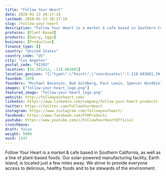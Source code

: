 ```yaml
---
title: "Follow Your Heart"
date: 2020-01-13 20:17:19
lastmod: 2020-01-13 20:17:19
slug: /follow-your-heart
description: "Follow Your Heart is a market & cafe based in Southern California, as well as a line of plant-based foods.  Our solar-powered manufacturing facility, Earth Island, is located just a few miles away. We strive to provide everyone access to delicious, healthy foods and to be stewards of the environment."
proteins: [Plant-Based]
products: [Dairy, Eggs]
business: [Production]
finance_type: []
country: "United States"
country_code: "US"
city: "Los Angeles"
postal_code: "91303"
location: [34.201212, -118.603881]
location_geojson: "{\"type\":\"Point\",\"coordinates\":[-118.603881,34.201212]}"
founded: 1970
founders: "Michael Besançon, Bob Goldberg, Paul Lewin, Spencer Windbiel"
images: ["follow-your-heart_logo.png"]
featured_image: "follow-your-heart_logo.png"
website: http://followyourheart.com/
linkedin: https://www.linkedin.com/company/follow-your-heart-products
twitter: https://twitter.com/FollowYourHeart
instagram: https://www.instagram.com/followyourheart/
facebook: https://www.facebook.com/FYHProducts
youtube: https://www.youtube.com/c/FollowYourHeartOfficial
crunchbase: 
draft: false
weight: 5000
uuid: 1247
---
```

Follow Your Heart is a market & cafe based in Southern California, as well as a line of plant-based foods.  Our solar-powered manufacturing facility, Earth Island, is located just a few miles away. We strive to provide everyone access to delicious, healthy foods and to be stewards of the environment.
